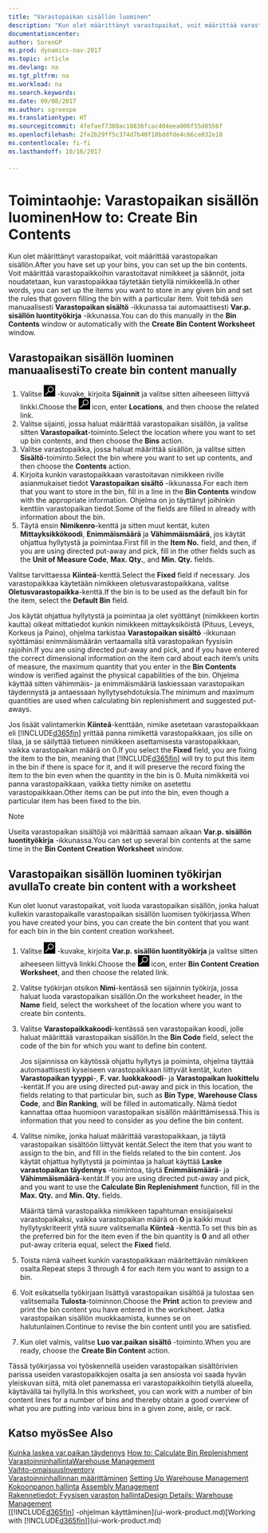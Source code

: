 ```yaml
---
title: "Varastopaikan sisällön luominen"
description: "Kun olet määrittänyt varastopaikat, voit määrittää varastopaikan sisällön. Voit määrittää varastopaikkoihin varastoitavat nimikkeet sekä säännöt, joita ohjelma noudattaa täyttäessään varastopaikkaa tietyllä nimikkeellä."
documentationcenter: 
author: SorenGP
ms.prod: dynamics-nav-2017
ms.topic: article
ms.devlang: na
ms.tgt_pltfrm: na
ms.workload: na
ms.search.keywords: 
ms.date: 09/08/2017
ms.author: sgroespe
ms.translationtype: HT
ms.sourcegitcommit: 4fefaef7380ac10836fcac404eea006f55d8556f
ms.openlocfilehash: 2fe2b29ff5c374d7b40f18bddfde4c66ce032e18
ms.contentlocale: fi-fi
ms.lasthandoff: 10/16/2017

---
```

# <a name="how-to-create-bin-contents"></a><span data-ttu-id="abd5c-104">Toimintaohje: Varastopaikan sisällön luominen</span><span class="sxs-lookup"><span data-stu-id="abd5c-104">How to: Create Bin Contents</span></span>
<span data-ttu-id="abd5c-105">Kun olet määrittänyt varastopaikat, voit määrittää varastopaikan sisällön.</span><span class="sxs-lookup"><span data-stu-id="abd5c-105">After you have set up your bins, you can set up the bin contents.</span></span> <span data-ttu-id="abd5c-106">Voit määrittää varastopaikkoihin varastoitavat nimikkeet ja säännöt, joita noudatetaan, kun varastopaikkaa täytetään tietyllä nimikkeellä.</span><span class="sxs-lookup"><span data-stu-id="abd5c-106">In other words, you can set up the items you want to store in any given bin and set the rules that govern filling the bin with a particular item.</span></span> <span data-ttu-id="abd5c-107">Voit tehdä sen manuaalisesti **Varastopaikan sisältö** -ikkunassa tai automaattisesti **Var.p. sisällön luontityökirja** -ikkunassa.</span><span class="sxs-lookup"><span data-stu-id="abd5c-107">You can do this manually in the **Bin Contents** window or automatically with the **Create Bin Content Worksheet** window.</span></span>

## <a name="to-create-bin-content-manually"></a><span data-ttu-id="abd5c-108">Varastopaikan sisällön luominen manuaalisesti</span><span class="sxs-lookup"><span data-stu-id="abd5c-108">To create bin content manually</span></span>  
1.  <span data-ttu-id="abd5c-109">Valitse ![Etsi sivu tai raportti](media/ui-search/search_small.png "Etsi sivu tai raportti -kuvake") -kuvake, kirjoita **Sijainnit** ja valitse sitten aiheeseen liittyvä linkki.</span><span class="sxs-lookup"><span data-stu-id="abd5c-109">Choose the ![Search for Page or Report](media/ui-search/search_small.png "Search for Page or Report icon") icon, enter **Locations**, and then choose the related link.</span></span>  
2.  <span data-ttu-id="abd5c-110">Valitse sijainti, jossa haluat määrittää varastopaikan sisällön, ja valitse sitten **Varastopaikat**-toiminto.</span><span class="sxs-lookup"><span data-stu-id="abd5c-110">Select the location where you want to set up bin contents,  and then choose the **Bins** action.</span></span>  
3.  <span data-ttu-id="abd5c-111">Valitse varastopaikka, jossa haluat määrittää sisällön, ja valitse sitten **Sisältö**-toiminto.</span><span class="sxs-lookup"><span data-stu-id="abd5c-111">Select the bin where you want to set up contents, and then choose the **Contents** action.</span></span>  
4.  <span data-ttu-id="abd5c-112">Kirjoita kunkin varastopaikkaan varastoitavan nimikkeen riville asianmukaiset tiedot **Varastopaikan sisältö** -ikkunassa.</span><span class="sxs-lookup"><span data-stu-id="abd5c-112">For each item that you want to store in the bin, fill in a line in the **Bin Contents** window with the appropriate information.</span></span> <span data-ttu-id="abd5c-113">Ohjelma on jo täyttänyt joihinkin kenttiin varastopaikan tiedot.</span><span class="sxs-lookup"><span data-stu-id="abd5c-113">Some of the fields are filled in already with information about the bin.</span></span>  
5.  <span data-ttu-id="abd5c-114">Täytä ensin **Nimikenro**-kenttä ja sitten muut kentät, kuten **Mittayksikkökoodi**, **Enimmäismäärä** ja **Vähimmäismäärä**, jos käytät ohjattua hyllytystä ja poimintaa.</span><span class="sxs-lookup"><span data-stu-id="abd5c-114">First fill in the **Item No.** field, and then, if you are using directed put-away and pick, fill in the other fields such as the **Unit of Measure Code**, **Max. Qty.**, and **Min. Qty.** fields.</span></span>  

<span data-ttu-id="abd5c-115">Valitse tarvittaessa **Kiinteä**-kenttä.</span><span class="sxs-lookup"><span data-stu-id="abd5c-115">Select the **Fixed** field if necessary.</span></span> <span data-ttu-id="abd5c-116">Jos varastopaikkaa käytetään nimikkeen oletusvarastopaikkana, valitse **Oletusvarastopaikka**-kenttä.</span><span class="sxs-lookup"><span data-stu-id="abd5c-116">If the bin is to be used as the default bin for the item, select the **Default Bin** field.</span></span>  

<span data-ttu-id="abd5c-117">Jos käytät ohjattua hyllytystä ja poimintaa ja olet syöttänyt (nimikkeen kortin kautta) oikeat mittatiedot kunkin nimikkeen mittayksiköistä (Pituus, Leveys, Korkeus ja Paino), ohjelma tarkistaa **Varastopaikan sisältö** -ikkunaan syöttämäsi enimmäismäärän vertaamalla sitä varastopaikan fyysisiin rajoihin.</span><span class="sxs-lookup"><span data-stu-id="abd5c-117">If you are using directed put-away and pick, and if you have entered the correct dimensional information on the item card about each item’s units of measure, the maximum quantity that you enter in the **Bin Contents** window is verified against the physical capabilities of the bin.</span></span> <span data-ttu-id="abd5c-118">Ohjelma käyttää sitten vähimmäis- ja enimmäismääriä laskiessaan varastopaikan täydennystä ja antaessaan hyllytysehdotuksia.</span><span class="sxs-lookup"><span data-stu-id="abd5c-118">The minimum and maximum quantities are used when calculating bin replenishment and suggested put-aways.</span></span>  

<span data-ttu-id="abd5c-119">Jos lisäät valintamerkin **Kiinteä**-kenttään, nimike asetetaan varastopaikkaan eli [!INCLUDE[d365fin](includes/d365fin_md.md)] yrittää panna nimikettä varastopaikkaan, jos sille on tilaa, ja se säilyttää tietueen nimikkeen asettamisesta varastopaikkaan, vaikka varastopaikan määrä on 0.</span><span class="sxs-lookup"><span data-stu-id="abd5c-119">If you select the **Fixed** field, you are fixing the item to the bin, meaning that [!INCLUDE[d365fin](includes/d365fin_md.md)] will try to put this item in the bin if there is space for it, and it will preserve the record fixing the item to the bin even when the quantity in the bin is 0.</span></span> <span data-ttu-id="abd5c-120">Muita nimikkeitä voi panna varastopaikkaan, vaikka tietty nimike on asetettu varastopaikkaan.</span><span class="sxs-lookup"><span data-stu-id="abd5c-120">Other items can be put into the bin, even though a particular item has been fixed to the bin.</span></span>  

> [!NOTE]  
>  <span data-ttu-id="abd5c-121">Useita varastopaikan sisältöjä voi määrittää samaan aikaan **Var.p. sisällön luontityökirja** -ikkunassa.</span><span class="sxs-lookup"><span data-stu-id="abd5c-121">You can set up several bin contents at the same time in the **Bin Content Creation Worksheet** window.</span></span>  

## <a name="to-create-bin-content-with-a-worksheet"></a><span data-ttu-id="abd5c-122">Varastopaikan sisällön luominen työkirjan avulla</span><span class="sxs-lookup"><span data-stu-id="abd5c-122">To create bin content with a worksheet</span></span>  
<span data-ttu-id="abd5c-123">Kun olet luonut varastopaikat, voit luoda varastopaikan sisällön, jonka haluat kullekin varastopaikalle varastopaikan sisällön luomisen työkirjassa.</span><span class="sxs-lookup"><span data-stu-id="abd5c-123">When you have created your bins, you can create the bin content that you want for each bin in the bin content creation worksheet.</span></span>

1.  <span data-ttu-id="abd5c-124">Valitse ![Etsi sivu tai raportti](media/ui-search/search_small.png "Etsi sivu tai raportti -kuvake") -kuvake, kirjoita **Var.p. sisällön luontityökirja** ja valitse sitten aiheeseen liittyvä linkki.</span><span class="sxs-lookup"><span data-stu-id="abd5c-124">Choose the ![Search for Page or Report](media/ui-search/search_small.png "Search for Page or Report icon") icon, enter **Bin Content Creation Worksheet**, and then choose the related link.</span></span>  
2.  <span data-ttu-id="abd5c-125">Valitse työkirjan otsikon **Nimi**-kentässä sen sijainnin työkirja, jossa haluat luoda varastopaikan sisällön.</span><span class="sxs-lookup"><span data-stu-id="abd5c-125">On the worksheet header, in the **Name** field, select the worksheet of the location where you want to create bin contents.</span></span>  
3.  <span data-ttu-id="abd5c-126">Valitse **Varastopaikkakoodi**-kentässä sen varastopaikan koodi, jolle haluat määrittää varastopaikan sisällön.</span><span class="sxs-lookup"><span data-stu-id="abd5c-126">In the **Bin Code** field, select the code of the bin for which you want to define bin content.</span></span>   

    <span data-ttu-id="abd5c-127">Jos sijainnissa on käytössä ohjattu hyllytys ja poiminta, ohjelma täyttää automaattisesti kyseiseen varastopaikkaan liittyvät kentät, kuten **Varastopaikan tyyppi**-, **F. var. luokkakoodi**- ja **Varastopaikan luokittelu** -kentät.</span><span class="sxs-lookup"><span data-stu-id="abd5c-127">If you are using directed put-away and pick in this location, the fields relating to that particular bin, such as **Bin Type**, **Warehouse Class Code**, and **Bin Ranking**, will be filled in automatically.</span></span> <span data-ttu-id="abd5c-128">Nämä tiedot kannattaa ottaa huomioon varastopaikan sisällön määrittämisessä.</span><span class="sxs-lookup"><span data-stu-id="abd5c-128">This is information that you need to consider as you define the bin content.</span></span>  
4.  <span data-ttu-id="abd5c-129">Valitse nimike, jonka haluat määrittää varastopaikkaan, ja täytä varastopaikan sisältöön liittyvät kentät.</span><span class="sxs-lookup"><span data-stu-id="abd5c-129">Select the item that you want to assign to the bin, and fill in the fields related to the bin content.</span></span> <span data-ttu-id="abd5c-130">Jos käytät ohjattua hyllytystä ja poimintaa ja haluat käyttää **Laske varastopaikan täydennys** -toimintoa, täytä **Enimmäismäärä**- ja **Vähimmäismäärä**-kentät.</span><span class="sxs-lookup"><span data-stu-id="abd5c-130">If you are using directed put-away and pick, and you want to use the **Calculate Bin Replenishment** function, fill in the **Max. Qty.** and **Min. Qty.** fields.</span></span>  

    <span data-ttu-id="abd5c-131">Määritä tämä varastopaikka nimikkeen tapahtuman ensisijaiseksi varastopaikaksi, vaikka varastopaikan määrä on **0** ja kaikki muut hyllytyskriteerit yhtä suure valitsemalla **Kiinteä** -kenttä.</span><span class="sxs-lookup"><span data-stu-id="abd5c-131">To set this bin as the preferred bin for the item even if the bin quantity is **0** and all other put-away criteria equal, select the **Fixed** field.</span></span>  
5.  <span data-ttu-id="abd5c-132">Toista nämä vaiheet kunkin varastopaikkaan määritettävän nimikkeen osalta.</span><span class="sxs-lookup"><span data-stu-id="abd5c-132">Repeat steps 3 through 4 for each item you want to assign to a bin.</span></span>  
6.  <span data-ttu-id="abd5c-133">Voit esikatsella työkirjaan lisättyä varastopaikan sisältöä ja tulostaa sen valitsemalla **Tulosta**-toiminnon.</span><span class="sxs-lookup"><span data-stu-id="abd5c-133">Choose the **Print** action to preview and print the bin content you have entered in the worksheet.</span></span> <span data-ttu-id="abd5c-134">Jatka varastopaikan sisällön muokkaamista, kunnes se on halutunlainen.</span><span class="sxs-lookup"><span data-stu-id="abd5c-134">Continue to revise the bin content until you are satisfied.</span></span>  
7.  <span data-ttu-id="abd5c-135">Kun olet valmis, valitse **Luo var.paikan sisältö** -toiminto.</span><span class="sxs-lookup"><span data-stu-id="abd5c-135">When you are ready, choose the **Create Bin Content** action.</span></span>  

<span data-ttu-id="abd5c-136">Tässä työkirjassa voi työskennellä useiden varastopaikan sisältörivien parissa useiden varastopaikkojen osalta ja sen ansiosta voi saada hyvän yleiskuvan siitä, mitä olet panemassa eri varastopaikkoihin tietyllä alueella, käytävällä tai hyllyllä.</span><span class="sxs-lookup"><span data-stu-id="abd5c-136">In this worksheet, you can work with a number of bin content lines for a number of bins and thereby obtain a good overview of what you are putting into various bins in a given zone, aisle, or rack.</span></span>  

## <a name="see-also"></a><span data-ttu-id="abd5c-137">Katso myös</span><span class="sxs-lookup"><span data-stu-id="abd5c-137">See Also</span></span>
<span data-ttu-id="abd5c-138">[Kuinka laskea var.paikan täydennys](warehouse-how-to-calculate-bin-replenishment.md)  </span><span class="sxs-lookup"><span data-stu-id="abd5c-138">[How to: Calculate Bin Replenishment](warehouse-how-to-calculate-bin-replenishment.md)  </span></span>  
[<span data-ttu-id="abd5c-139">Varastoinninhallinta</span><span class="sxs-lookup"><span data-stu-id="abd5c-139">Warehouse Management</span></span>](warehouse-manage-warehouse.md)  
[<span data-ttu-id="abd5c-140">Vaihto-omaisuus</span><span class="sxs-lookup"><span data-stu-id="abd5c-140">Inventory</span></span>](inventory-manage-inventory.md)  
<span data-ttu-id="abd5c-141">[Varastoinninhallinnan määrittäminen](warehouse-setup-warehouse.md)   </span><span class="sxs-lookup"><span data-stu-id="abd5c-141">[Setting Up Warehouse Management](warehouse-setup-warehouse.md)   </span></span>  
<span data-ttu-id="abd5c-142">[Kokoonpanon hallinta](assembly-assemble-items.md)  </span><span class="sxs-lookup"><span data-stu-id="abd5c-142">[Assembly Management](assembly-assemble-items.md)  </span></span>  
[<span data-ttu-id="abd5c-143">Rakennetiedot: Fyysisen varaston hallinta</span><span class="sxs-lookup"><span data-stu-id="abd5c-143">Design Details: Warehouse Management</span></span>](design-details-warehouse-management.md)  
<span data-ttu-id="abd5c-144">[[!INCLUDE[d365fin](includes/d365fin_md.md)] -ohjelman käyttäminen](ui-work-product.md)</span><span class="sxs-lookup"><span data-stu-id="abd5c-144">[Working with [!INCLUDE[d365fin](includes/d365fin_md.md)]](ui-work-product.md)</span></span>

